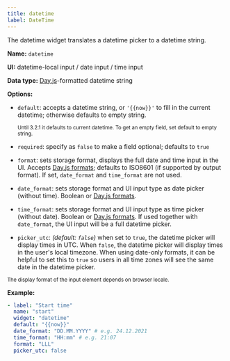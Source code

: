 ```yaml
---
title: datetime
label: DateTime
---
```


The datetime widget translates a datetime picker to a datetime string.

**Name:** `datetime`

**UI:** datetime-local input / date input / time input

**Data type:** [Day.js](https://day.js.org/)-formatted datetime string

**Options:**

  - `default`: accepts a datetime string, or `'{{now}}'` to fill in the current datetime; otherwise defaults to empty string.

    <small>Until 3.2.1 it defaults to current datetime. To get an empty field, set default to empty string.</small>
  - `required`: specify as `false` to make a field optional; defaults to `true`
  - `format`: sets storage format, displays the full date and time input in the UI. Accepts [Day.js formats](https://day.js.org/docs/en/display/format); defaults to ISO8601 (if supported by output format). If set, `date_format` and `time_format` are not used.
  - `date_format`: sets storage format and UI input type as date picker (without time). Boolean or [Day.js formats](https://day.js.org/docs/en/display/format).
  - `time_format`: sets storage format and UI input type as time picker (without date). Boolean or [Day.js formats](https://day.js.org/docs/en/display/format). If used together with `date_format`, the UI input will be a full datetime picker.
  - `picker_utc`: _(default: `false`)_ when set to `true`, the datetime picker will display times in UTC. When `false`, the datetime picker will display times in the user's local timezone. When using date-only formats, it can be helpful to set this to `true` so users in all time zones will see the same date in the datetime picker.

  <small>The display format of the input element depends on browser locale.</small>

**Example:**
  ```yaml
  - label: "Start time"
    name: "start"
    widget: "datetime"
    default: "{{now}}"
    date_format: "DD.MM.YYYY" # e.g. 24.12.2021
    time_format: "HH:mm" # e.g. 21:07
    format: "LLL"
    picker_utc: false
  ```
